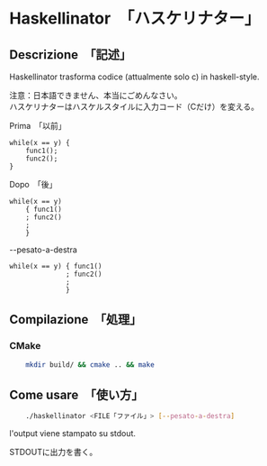 # Haskellinator　「ハスケリナター」

## Descrizione　「記述」

Haskellinator trasforma codice (attualmente solo c) in haskell-style.

注意：日本語できません、本当にごめんなさい。  
ハスケリナターはハスケルスタイルに入力コード（Cだけ）を変える。


Prima　「以前」

    while(x == y) {
        func1();
        func2();
    }

Dopo　「後」

    while(x == y)
        { func1()
        ; func2()
        ;
        }

--pesato-a-destra

    while(x == y) { func1()
                  ; func2()
                  ;
                  }

## Compilazione　「処理」

### CMake

```sh
    mkdir build/ && cmake .. && make
```

## Come usare　「使い方」

```sh
    ./haskellinator <FILE「ファイル」> [--pesato-a-destra]
```

l'output viene stampato su stdout.

STDOUTに出力を書く。
